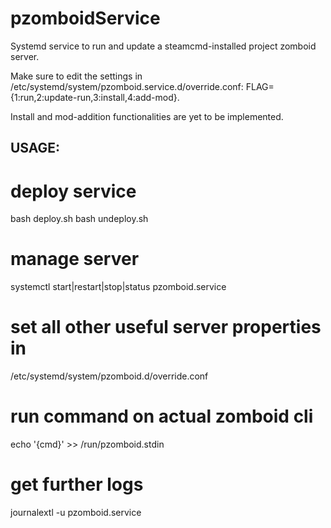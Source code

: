 # pzomboidService
Systemd service to run and update a steamcmd-installed project zomboid server.

Make sure to edit the settings in /etc/systemd/system/pzomboid.service.d/override.conf: FLAG={1:run,2:update-run,3:install,4:add-mod}.

Install and mod-addition functionalities are yet to be implemented.

## USAGE:

# deploy service
bash deploy.sh
bash undeploy.sh

# manage server
systemctl start|restart|stop|status pzomboid.service

# set all other useful server properties in
/etc/systemd/system/pzomboid.d/override.conf

# run command on actual zomboid cli
echo '{cmd}' >> /run/pzomboid.stdin

# get further logs
journalextl -u pzomboid.service